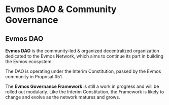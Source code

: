 # **Evmos DAO & Community Governance**


## **Evmos DAO**

**Evmos DAO** is the community-led & organized decentralized organization dedicated to the Evmos Network, which aims to continue its part in building the Evmos ecosystem.

The DAO is operating under the Interim Constitution, passed by the Evmos community in Proposal #51.

The **Evmos Governance Framework** is still a work in progress and will be rolled out modularly. Like the Interim Constitution, the Framework is likely to change and evolve as the network matures and grows.
